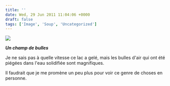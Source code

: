 ```yaml
---
title: ''
date: Wed, 29 Jun 2011 11:04:06 +0000
draft: false
tags: ['Image', 'Soup', 'Uncategorized']
---
```


![](https://madd0.files.wordpress.com/2011/06/tumblr_lnjmt8axgd1qzn0y8o1_1280.jpg)

_**Un champ de bulles**_

Je ne sais pas à quelle vitesse ce lac a gelé, mais les bulles d'air qui ont été piégées dans l'eau solidifiée sont magnifiques.

Il faudrait que je me promène un peu plus pour voir ce genre de choses en personne.